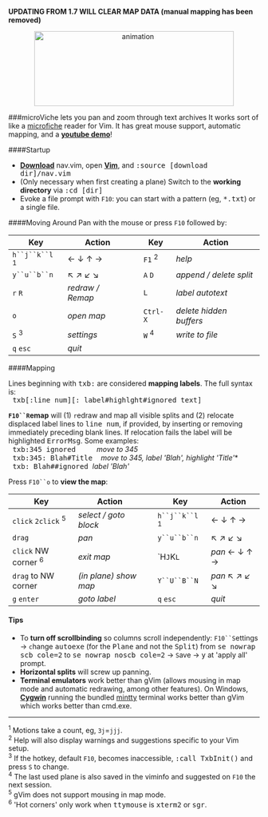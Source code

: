 **UPDATING FROM 1.7 WILL CLEAR MAP DATA (manual mapping has been removed)**

<p align="center">
<img hspace='20' src="https://raw.github.com/q335r49/textabyss/gh-pages/images/microviche-small.png" width="400" height="150" alt="animation"/>
</p>

###microViche lets you pan and zoom through text archives
It works sort of like a [microfiche](http://www.wisegeek.org/what-is-microfiche.htm) reader for Vim. It has great mouse support, automatic mapping, and a **[youtube demo](http://www.youtube.com/watch?v=xkED6Mv_4bc)**!

####Startup
- **[Download](https://raw.github.com/q335r49/textabyss/master/nav.vim)** nav.vim, open **[Vim](http://www.vim.org)**, and <samp>:source [download dir]/nav.vim</samp>
- (Only necessary when first creating a plane) Switch to the **working directory** via <samp>:cd [dir]</samp> 
- Evoke a file prompt with `F10`: you can start with a pattern (eg, <samp>*.txt</samp>) or a single file.

####Moving Around
Pan with the mouse or press `F10` followed by:

Key | Action | | Key | Action
----- | ----- | --- | --- | ---
`h``j``k``l` <sup>1</sup>| ← ↓ ↑ → | | `F1` <sup>2</sup> | *help*
`y``u``b``n` | ↖ ↗ ↙ ↘  ||`A` `D` |*append / delete split*
`r` `R` | *redraw / Remap* | | `L` | *label autotext*
`o` | *open map* | | `Ctrl-X`| *delete hidden buffers*
`S` <sup>3</sup> | *settings* | |`W` <sup>4</sup>| *write to file*
`q` `esc` | *quit*| | |

####Mapping

Lines beginning with <samp>txb:</samp> are considered **mapping labels**. The full syntax is:  
<samp>&nbsp;txb[:line num][: label#highlght#ignored text]</samp>

**`F10``R`emap** will (1) `r`edraw and map all visible splits and (2) relocate displaced label lines to <samp>line num</samp>, if provided, by inserting or removing immediately preceding blank lines. If relocation fails the label will be highlighted <samp>ErrorMsg</samp>. Some examples:  
<samp>&nbsp;txb:345 ignored&nbsp;&nbsp;&nbsp;&nbsp;&nbsp;</samp>*move to 345*  
<samp>&nbsp;txb:345: Blah#Title&nbsp;&nbsp;</samp>*move to 345, label 'Blah', highlight 'Title'**  
<samp>&nbsp;txb: Blah##ignored&nbsp;</samp>*label 'Blah'*  

Press `F10``o` to **view the map**:

Key | Action | | Key | Action
--- | --- | --- | --- | ---
`click`  `2click` <sup>5</sup>|*select / goto block*||`h``j``k``l` <sup>1</sup>|← ↓ ↑ →
`drag` | *pan* || `y``u``b``n` |↖ ↗ ↙ ↘
`click` NW corner <sup>6</sup>|*exit map*||`H``J``K``L`` |*pan* ← ↓ ↑ →
`drag` to NW corner | *(in plane) show map* ||`Y``U``B``N` |*pan* ↖ ↗ ↙ ↘
`g` `enter`| *goto label*||`q` `esc`|*quit*

#### Tips
- To **turn off scrollbinding** so columns scroll independently: `F10``S`ettings → `c`hange <samp>autoexe</samp> (for the <samp>Plane</samp> and not the <samp>Split</samp>) from <samp>se nowrap scb cole=2</samp> to <samp>se nowrap noscb cole=2</samp> → `S`ave → <samp>y</samp> at 'apply all' prompt.  
- **Horizontal splits** will screw up panning.  
- **Terminal emulators** work better than gVim (allows mousing in map mode and automatic redrawing, among other features). On Windows, **[Cygwin](http://www.cygwin.com/)** running the bundled [mintty](https://code.google.com/p/mintty/) terminal works better than gVim which works better than cmd.exe.

----
<sup>1</sup> Motions take a count, eg, `3j`=`jjj`.  
<sup>2</sup> Help will also display warnings and suggestions specific to your Vim setup.  
<sup>3</sup> If the hotkey, default `F10`, becomes inaccessible, <samp>:call TxbInit()</samp> and press `S` to change.  
<sup>4</sup> The last used plane is also saved in the viminfo and suggested on `F10` the next session.  
<sup>5</sup> gVim does not support mousing in map mode.  
<sup>6</sup> 'Hot corners' only work when <samp>ttymouse</samp> is <samp>xterm2</samp> or <samp>sgr</samp>.
